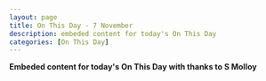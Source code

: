 ```yaml
---
layout: page
title: On This Day - 7 November
description: embeded content for today's On This Day
categories: [On This Day]
---
```


**Embeded content for today's On This Day with thanks to S Molloy**

<script src="//urlembed.com/static/js/script.js"></script><a href="https://s-molloy.tumblr.com/post/188868035312/7th-november-1982-sunday-7th-november-1982-the" class="urlembed"></a>
